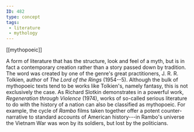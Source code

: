 ```yaml
---
ID: 482
type: concept
tags: 
 - literature
 - mythology
---
```


[[mythopoeic]]

 A form of
literature that has the structure, look and feel of a myth, but is in
fact a contemporary creation rather than a story passed down by
tradition. The word was created by one of the genre's great
practitioners, J. R. R. Tolkien, author of *The Lord of the Rings*
(1954--5). Although the bulk of mythopoeic texts tend to be works like
Tolkien's, namely fantasy, this is not exclusively the case. As Richard
Slotkin demonstrates in a powerful work, *Regeneration through Violence*
(1974), works of so-called serious literature to do with the history of
a nation can also be classified as mythopoeic. For example, the cycle of
*Rambo* films taken together offer a potent counter-narrative to
standard accounts of American history---in Rambo's universe the Vietnam
War was won by its soldiers, but lost by the politicians.
